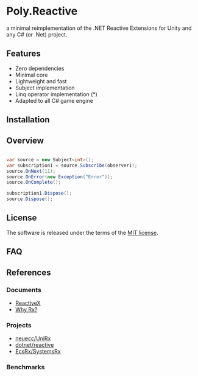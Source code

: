 # Poly.Reactive
a minimal reimplementation of the .NET Reactive Extensions for Unity and any C# (or .Net) project.

## Features
- Zero dependencies
- Minimal core
- Lightweight and fast
- Subject implementation
- Linq operator implementation (*)
- Adapted to all C# game engine

## Installation

## Overview

```csharp

var source = new Subject<int>();
var subscription1 = source.Subscribe(observer1);
source.OnNext(11);
source.OnError(new Exception("Error"));
source.OnComplete();

subscription1.Dispose();
source.Dispose();

```

## License
The software is released under the terms of the [MIT license](./LICENSE.md).

## FAQ

## References

### Documents
- [ReactiveX](https://reactivex.io/)
- [Why Rx?](http://introtorx.com/Content/v1.0.10621.0/01_WhyRx.html)

### Projects
- [neuecc/UniRx](https://github.com/neuecc/UniRx)
- [dotnet/reactive](https://github.com/dotnet/reactive)
- [EcsRx/SystemsRx](https://github.com/EcsRx/SystemsRx/tree/main/src/SystemsRx.MicroRx)

### Benchmarks
